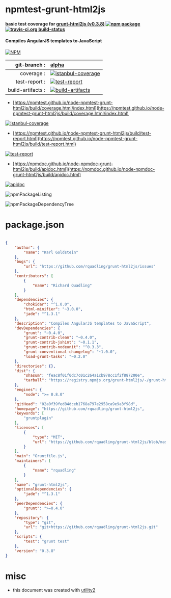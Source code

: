 # npmtest-grunt-html2js

#### basic test coverage for  [grunt-html2js (v0.3.8)](https://github.com/rquadling/grunt-html2js)  [![npm package](https://img.shields.io/npm/v/npmtest-grunt-html2js.svg?style=flat-square)](https://www.npmjs.org/package/npmtest-grunt-html2js) [![travis-ci.org build-status](https://api.travis-ci.org/npmtest/node-npmtest-grunt-html2js.svg)](https://travis-ci.org/npmtest/node-npmtest-grunt-html2js)

#### Compiles AngularJS templates to JavaScript

[![NPM](https://nodei.co/npm/grunt-html2js.png?downloads=true&downloadRank=true&stars=true)](https://www.npmjs.com/package/grunt-html2js)

| git-branch : | [alpha](https://github.com/npmtest/node-npmtest-grunt-html2js/tree/alpha)|
|--:|:--|
| coverage : | [![istanbul-coverage](https://npmtest.github.io/node-npmtest-grunt-html2js/build/coverage.badge.svg)](https://npmtest.github.io/node-npmtest-grunt-html2js/build/coverage.html/index.html)|
| test-report : | [![test-report](https://npmtest.github.io/node-npmtest-grunt-html2js/build/test-report.badge.svg)](https://npmtest.github.io/node-npmtest-grunt-html2js/build/test-report.html)|
| build-artifacts : | [![build-artifacts](https://npmtest.github.io/node-npmtest-grunt-html2js/glyphicons_144_folder_open.png)](https://github.com/npmtest/node-npmtest-grunt-html2js/tree/gh-pages/build)|

- [https://npmtest.github.io/node-npmtest-grunt-html2js/build/coverage.html/index.html](https://npmtest.github.io/node-npmtest-grunt-html2js/build/coverage.html/index.html)

[![istanbul-coverage](https://npmtest.github.io/node-npmtest-grunt-html2js/build/screenCapture.buildCi.browser.%252Ftmp%252Fbuild%252Fcoverage.lib.html.png)](https://npmtest.github.io/node-npmtest-grunt-html2js/build/coverage.html/index.html)

- [https://npmtest.github.io/node-npmtest-grunt-html2js/build/test-report.html](https://npmtest.github.io/node-npmtest-grunt-html2js/build/test-report.html)

[![test-report](https://npmtest.github.io/node-npmtest-grunt-html2js/build/screenCapture.buildCi.browser.%252Ftmp%252Fbuild%252Ftest-report.html.png)](https://npmtest.github.io/node-npmtest-grunt-html2js/build/test-report.html)

- [https://npmdoc.github.io/node-npmdoc-grunt-html2js/build/apidoc.html](https://npmdoc.github.io/node-npmdoc-grunt-html2js/build/apidoc.html)

[![apidoc](https://npmdoc.github.io/node-npmdoc-grunt-html2js/build/screenCapture.buildCi.browser.%252Ftmp%252Fbuild%252Fapidoc.html.png)](https://npmdoc.github.io/node-npmdoc-grunt-html2js/build/apidoc.html)

![npmPackageListing](https://npmtest.github.io/node-npmtest-grunt-html2js/build/screenCapture.npmPackageListing.svg)

![npmPackageDependencyTree](https://npmtest.github.io/node-npmtest-grunt-html2js/build/screenCapture.npmPackageDependencyTree.svg)



# package.json

```json

{
    "author": {
        "name": "Karl Goldstein"
    },
    "bugs": {
        "url": "https://github.com/rquadling/grunt-html2js/issues"
    },
    "contributors": [
        {
            "name": "Richard Quadling"
        }
    ],
    "dependencies": {
        "chokidar": "^1.0.0",
        "html-minifier": "~3.0.0",
        "jade": "^1.3.1"
    },
    "description": "Compiles AngularJS templates to JavaScript",
    "devDependencies": {
        "grunt": "~0.4.0",
        "grunt-contrib-clean": "~0.4.0",
        "grunt-contrib-jshint": "~0.1.1",
        "grunt-contrib-nodeunit": "^0.3.3",
        "grunt-conventional-changelog": "~1.0.0",
        "load-grunt-tasks": "~0.2.0"
    },
    "directories": {},
    "dist": {
        "shasum": "feac8f01f0dc7c01c264a1cb978cc1f2f887200e",
        "tarball": "https://registry.npmjs.org/grunt-html2js/-/grunt-html2js-0.3.8.tgz"
    },
    "engines": {
        "node": ">= 0.8.0"
    },
    "gitHead": "02a0f39fed84dceb1768a797e2958ca9e9a3f98d",
    "homepage": "https://github.com/rquadling/grunt-html2js",
    "keywords": [
        "gruntplugin"
    ],
    "licenses": [
        {
            "type": "MIT",
            "url": "https://github.com/rquadling/grunt-html2js/blob/master/LICENSE-MIT"
        }
    ],
    "main": "Gruntfile.js",
    "maintainers": [
        {
            "name": "rquadling"
        }
    ],
    "name": "grunt-html2js",
    "optionalDependencies": {
        "jade": "^1.3.1"
    },
    "peerDependencies": {
        "grunt": ">=0.4.0"
    },
    "repository": {
        "type": "git",
        "url": "git+https://github.com/rquadling/grunt-html2js.git"
    },
    "scripts": {
        "test": "grunt test"
    },
    "version": "0.3.8"
}
```



# misc
- this document was created with [utility2](https://github.com/kaizhu256/node-utility2)
